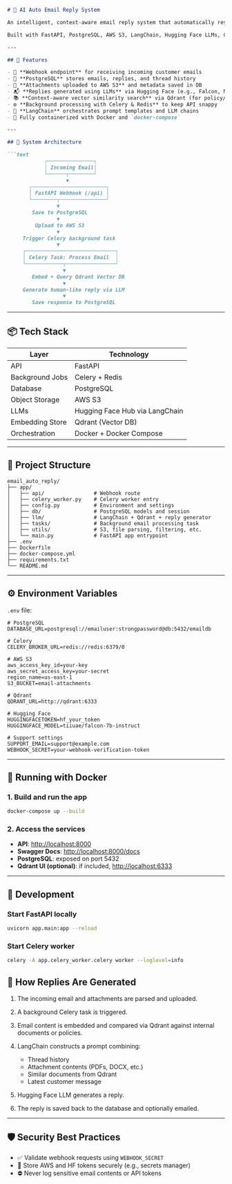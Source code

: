 ````markdown
# 🤖 AI Auto Email Reply System

An intelligent, context-aware email reply system that automatically responds to customer emails using Large Language Models (LLMs), vector search over internal documents, and prior thread context.

Built with FastAPI, PostgreSQL, AWS S3, LangChain, Hugging Face LLMs, Celery, Redis, and Qdrant — all fully containerized with Docker.

---

## 🚀 Features

- 🔗 **Webhook endpoint** for receiving incoming customer emails
- 💾 **PostgreSQL** stores emails, replies, and thread history
- 📎 **Attachments uploaded to AWS S3** and metadata saved in DB
- 📬 **Replies generated using LLMs** via Hugging Face (e.g., Falcon, Mistral)
- 📚 **Context-aware vector similarity search** via Qdrant (for policy/docs retrieval)
- ⚙️ **Background processing with Celery & Redis** to keep API snappy
- 🧠 **LangChain** orchestrates prompt templates and LLM chains
- 🐳 Fully containerized with Docker and `docker-compose`

---

## 🧱 System Architecture

```text
            ┌───────────────┐
            │ Incoming Email│
            └──────┬────────┘
                   ▼
       ┌────────────────────────┐
       │ FastAPI Webhook (/api) │
       └────────┬───────────────┘
                ▼
        Save to PostgreSQL
                ▼
         Upload to AWS S3
                ▼
     Trigger Celery background task
                ▼
     ┌─────────────────────────────┐
     │ Celery Task: Process Email  │
     └────────────┬────────────────┘
                  ▼
        Embed + Query Qdrant Vector DB
                  ▼
     Generate human-like reply via LLM
                  ▼
        Save response to PostgreSQL
````

---

## 📦 Tech Stack

| Layer           | Technology                     |
| --------------- | ------------------------------ |
| API             | FastAPI                        |
| Background Jobs | Celery + Redis                 |
| Database        | PostgreSQL                     |
| Object Storage  | AWS S3                         |
| LLMs            | Hugging Face Hub via LangChain |
| Embedding Store | Qdrant (Vector DB)             |
| Orchestration   | Docker + Docker Compose        |

---

## 📁 Project Structure

```
email_auto_reply/
├── app/
│   ├── api/                # Webhook route
│   ├── celery_worker.py    # Celery worker entry
│   ├── config.py           # Environment and settings
│   ├── db/                 # PostgreSQL models and session
│   ├── llm/                # LangChain + Qdrant + reply generator
│   ├── tasks/              # Background email processing task
│   ├── utils/              # S3, file parsing, filtering, etc.
│   └── main.py             # FastAPI app entrypoint
├── .env
├── Dockerfile
├── docker-compose.yml
├── requirements.txt
└── README.md
```

---

## ⚙️ Environment Variables

`.env` file:

```env
# PostgreSQL
DATABASE_URL=postgresql://emailuser:strongpassword@db:5432/emaildb

# Celery
CELERY_BROKER_URL=redis://redis:6379/0

# AWS S3
aws_access_key_id=your-key
aws_secret_access_key=your-secret
region_name=us-east-1
S3_BUCKET=email-attachments

# Qdrant
QDRANT_URL=http://qdrant:6333

# Hugging Face
HUGGINGFACETOKEN=hf_your_token
HUGGINGFACE_MODEL=tiiuae/falcon-7b-instruct

# Support settings
SUPPORT_EMAIL=support@example.com
WEBHOOK_SECRET=your-webhook-verification-token
```

---

## 🐳 Running with Docker

### 1. Build and run the app

```bash
docker-compose up --build
```

### 2. Access the services

* **API**: [http://localhost:8000](http://localhost:8000)
* **Swagger Docs**: [http://localhost:8000/docs](http://localhost:8000/docs)
* **PostgreSQL**: exposed on port 5432
* **Qdrant UI (optional)**: if included, [http://localhost:6333](http://localhost:6333)

---

## 🔧 Development

### Start FastAPI locally

```bash
uvicorn app.main:app --reload
```

### Start Celery worker

```bash
celery -A app.celery_worker.celery worker --loglevel=info
```

## 🧠 How Replies Are Generated

1. The incoming email and attachments are parsed and uploaded.
2. A background Celery task is triggered.
3. Email content is embedded and compared via Qdrant against internal documents or policies.
4. LangChain constructs a prompt combining:

   * Thread history
   * Attachment contents (PDFs, DOCX, etc.)
   * Similar documents from Qdrant
   * Latest customer message
5. Hugging Face LLM generates a reply.
6. The reply is saved back to the database and optionally emailed.

---

## 🛡️ Security Best Practices

* ✅ Validate webhook requests using `WEBHOOK_SECRET`
* 🔐 Store AWS and HF tokens securely (e.g., secrets manager)
* ⛔ Never log sensitive email contents or API tokens



